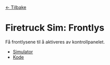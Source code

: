[<- Tilbake](/README.md#arbeidskrav)

# Firetruck Sim: Frontlys

Få frontlysene til å aktiveres av kontrollpanelet.

- [Simulator](https://firetruck-sim.vercel.app/)
- [Kode](Headlights.ino)
